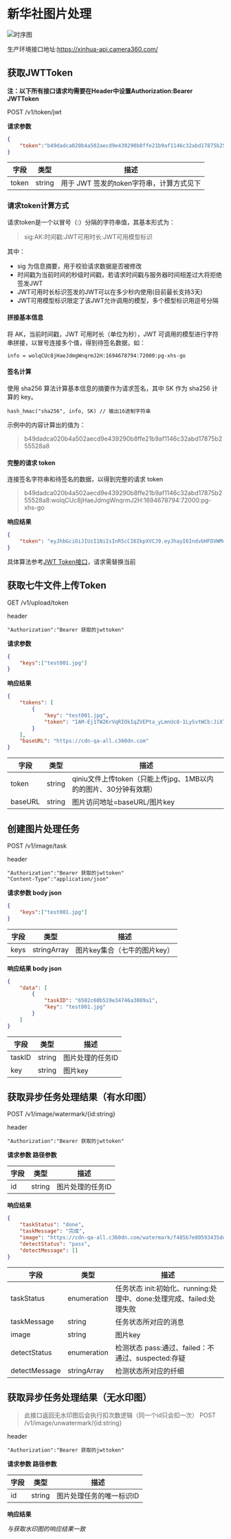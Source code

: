 # 新华社图片处理
![时序图](xinhua001.png)

生产环境接口地址:https://xinhua-api.camera360.com/

## 获取JWTToken
**注：以下所有接口请求均需要在Header中设置Authorization:Bearer JWTToken**

POST /v1/token/jwt

**请求参数**
```json
{
    "token":"b49dadca020b4a502aecd9e439290b8ffe21b9af1146c32abd17875b255528a8:wolqCUc8jHaeJdmgWnqrmJ2H:1694678794:72000:pg-xhs-go"
}
```
|字段|类型|描述|
|-|-|-|
|token|string|用于 JWT 签发的token字符串，计算方式见下|

### 请求token计算方式

请求token是一个以冒号（:）分隔的字符串值，其基本形式为：

> sig:AK:时间戳:JWT可用时长:JWT可用模型标识

其中：

- sig 为信息摘要，用于校验请求数据是否被修改
- 时间戳为当前时间的秒级时间戳，若请求时间戳与服务器时间相差过大将拒绝签发JWT
- JWT可用时长标识签发的JWT可以在多少秒内使用(目前最长支持3天)
- JWT可用模型标识限定了该JWT允许调用的模型，多个模型标识用逗号分隔

#### 拼接基本信息

将 AK，当前时间戳，JWT 可用时长（单位为秒），JWT 可调用的模型进行字符串拼接，以冒号连接多个值，得到待签名数据，如：

```
info = wolqCUc8jHaeJdmgWnqrmJ2H:1694678794:72000:pg-xhs-go
```

#### 签名计算

使用 sha256 算法计算基本信息的摘要作为请求签名，其中 SK 作为 sha256 计算的 key。
```
hash_hmac("sha256", info, SK) // 输出16进制字符串
```
示例中的内容计算出的值为：
> b49dadca020b4a502aecd9e439290b8ffe21b9af1146c32abd17875b255528a8

#### 完整的请求 token

连接签名字符串和待签名的数据，以得到完整的请求 token

>b49dadca020b4a502aecd9e439290b8ffe21b9af1146c32abd17875b255528a8:wolqCUc8jHaeJdmgWnqrmJ2H:1694678794:72000:pg-xhs-go

**响应结果**

```json
{
    "token": "eyJhbGciOiJIUzI1NiIsInR5cCI6IkpXVCJ9.eyJhayI6IndvbHFDVWM4akhhZUpkbWdXbnFybUoySCIsIm1zIjpbeyJtIjoicGcteGhzLWdvIiwicnMiOjEwLCJybSI6MH1dLCJ2dCI6IjE2OTQ1MzQ0MDAtMTg5OTA0MzIwMCIsImV4cCI6MTY5NDc1MDgxNSwiaWF0IjoxNjk0Njc4ODE1LCJpc3MiOiJwaW5ndW8uYWktcGxhdGZvcm0ifQ.6ID3yx-jAF-D-Gyujvxc8GmpAIjdOIe0g1WHwkyegp0"
}
```




具体算法参考[JWT Token接口](./token.md)，请求需替换当前



## 获取七牛文件上传Token

GET /v1/upload/token

header
```
"Authorization":"Bearer 获取的jwttoken"
```

**请求参数**

```json
{
    "keys":["test001.jpg"]
}
```

**响应结果**

```json
{
    "tokens": [
        {
            "key": "test001.jpg",
            "token": "IAM-Ej1TW2KrVqRIOkIqZVEPta_yLmnUc8-1LySvtWCb:JiXTaUGjyzBGjlRwOSY0J8s8U3M=:eyJzY29wZSI6InFhLWMzNjA6dGVzdDAwMS5qcGciLCJkZWFkbGluZSI6MTY5NDY4MDY5OCwiaW5zZXJ0T25seSI6MSwicmV0dXJuQm9keSI6IntcIm1pbWVUeXBlXCI6JChtaW1lVHlwZSksXCJ3aWR0aFwiOiQoaW1hZ2VJbmZvLndpZHRoKSxcImhlaWdodFwiOiQoaW1hZ2VJbmZvLmhlaWdodCksXCJrZXlcIjpcIiQoa2V5KVwiLFwiaGFzaFwiOlwiJChldGFnKVwiLFwic2l6ZVwiOiQoZnNpemUpLFwiYnVja2V0XCI6XCIkKGJ1Y2tldClcIixcIm5hbWVcIjpcIiQoeDpuYW1lKVwifSIsImZzaXplTGltaXQiOjEwNDg1NzYsIm1pbWVMaW1pdCI6ImltYWdlL2pwZWcifQ=="
        }
    ],
    "baseURL": "https://cdn-qa-all.c360dn.com"
}
```
|字段|类型|描述|
|-|-|-|
|token|string|qiniu文件上传token（只能上传jpg、1MB以内的的图片、30分钟有效期）|
|baseURL|string|图片访问地址=baseURL/图片key|



## 创建图片处理任务

POST /v1/image/task

header
```
"Authorization":"Bearer 获取的jwttoken"
"Content-Type":"application/json"
```


**请求参数 body json**

```json
{
    "keys":["test001.jpg"]
}
```

|字段|类型|描述|
|-|-|-|
|keys|stringArray|图片key集合（七牛的图片key）|


**响应结果 body json**

```json
{
    "data": [
        {
            "taskID": "6502c60b519e34746a3089a1",
            "key": "test001.jpg"
        }
    ]
}
```

|字段|类型|描述|
|-|-|-|
|taskID|string|图片处理的任务ID|
|key|string|图片key|


## 获取异步任务处理结果（有水印图）

POST /v1/image/watermark/{id:string}

header
```
"Authorization":"Bearer 获取的jwttoken"
```

**请求参数 路径参数**

|字段|类型|描述|
|-|-|-|
|id|string|图片处理的任务ID|


**响应结果**

```json
{
    "taskStatus": "done",
    "taskMessage": "完成",
    "image": "https://cdn-qa-all.c360dn.com/watermark/f485b7e80593435dd75aefd2163a7eef.jpg",
    "detectStatus": "pass",
    "detectMessage": []
}
```

|字段|类型|描述|
|-|-|-|
|taskStatus|enumeration|任务状态 init:初始化、running:处理中、done:处理完成、failed:处理失败|
|taskMessage|string|任务状态所对应的消息|
|image|string|图片key|
|detectStatus|enumeration|检测状态 pass:通过、failed：不通过、suspected:存疑|
|detectMessage|stringArray|检测状态所对应的纤细|


## 获取异步任务处理结果（无水印图）

> 此接口返回无水印图后会执行扣次数逻辑（同一个id只会扣一次）
POST /v1/image/unwatermark/{id:string}


header
```
"Authorization":"Bearer 获取的jwttoken"
```

**请求参数 路径参数**

|字段|类型|描述|
|-|-|-|
|id|string|图片处理任务的唯一标识ID|



**响应结果**

*与获取水印图的响应结果一致*

